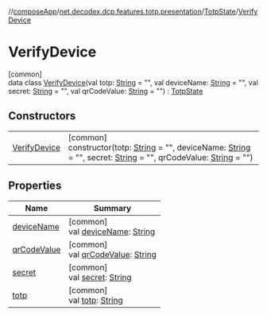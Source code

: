 //[composeApp](../../../../index.md)/[net.decodex.dcp.features.totp.presentation](../../index.md)/[TotpState](../index.md)/[VerifyDevice](index.md)

# VerifyDevice

[common]\
data class [VerifyDevice](index.md)(val totp: [String](https://kotlinlang.org/api/latest/jvm/stdlib/kotlin/-string/index.html) = &quot;&quot;, val deviceName: [String](https://kotlinlang.org/api/latest/jvm/stdlib/kotlin/-string/index.html) = &quot;&quot;, val secret: [String](https://kotlinlang.org/api/latest/jvm/stdlib/kotlin/-string/index.html) = &quot;&quot;, val qrCodeValue: [String](https://kotlinlang.org/api/latest/jvm/stdlib/kotlin/-string/index.html) = &quot;&quot;) : [TotpState](../index.md)

## Constructors

| | |
|---|---|
| [VerifyDevice](-verify-device.md) | [common]<br>constructor(totp: [String](https://kotlinlang.org/api/latest/jvm/stdlib/kotlin/-string/index.html) = &quot;&quot;, deviceName: [String](https://kotlinlang.org/api/latest/jvm/stdlib/kotlin/-string/index.html) = &quot;&quot;, secret: [String](https://kotlinlang.org/api/latest/jvm/stdlib/kotlin/-string/index.html) = &quot;&quot;, qrCodeValue: [String](https://kotlinlang.org/api/latest/jvm/stdlib/kotlin/-string/index.html) = &quot;&quot;) |

## Properties

| Name | Summary |
|---|---|
| [deviceName](device-name.md) | [common]<br>val [deviceName](device-name.md): [String](https://kotlinlang.org/api/latest/jvm/stdlib/kotlin/-string/index.html) |
| [qrCodeValue](qr-code-value.md) | [common]<br>val [qrCodeValue](qr-code-value.md): [String](https://kotlinlang.org/api/latest/jvm/stdlib/kotlin/-string/index.html) |
| [secret](secret.md) | [common]<br>val [secret](secret.md): [String](https://kotlinlang.org/api/latest/jvm/stdlib/kotlin/-string/index.html) |
| [totp](totp.md) | [common]<br>val [totp](totp.md): [String](https://kotlinlang.org/api/latest/jvm/stdlib/kotlin/-string/index.html) |
